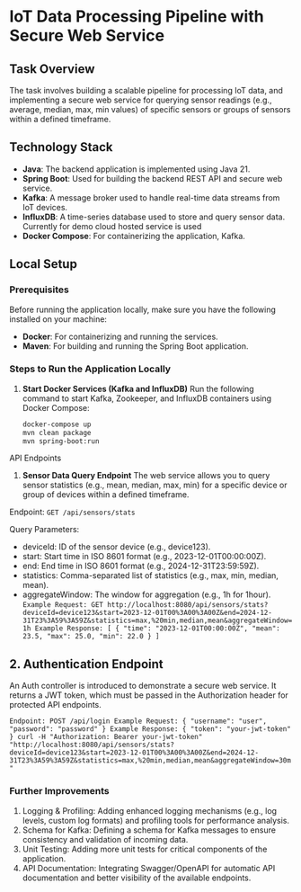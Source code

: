 # IoT Data Processing Pipeline with Secure Web Service

## Task Overview

The task involves building a scalable pipeline for processing IoT data, and implementing a secure web service for
querying sensor readings (e.g., average, median, max, min values) of specific sensors or groups of sensors within a
defined timeframe.

## Technology Stack

- **Java**: The backend application is implemented using Java 21.
- **Spring Boot**: Used for building the backend REST API and secure web service.
- **Kafka**: A message broker used to handle real-time data streams from IoT devices.
- **InfluxDB**: A time-series database used to store and query sensor data. Currently for demo cloud hosted service is
  used
- **Docker Compose**: For containerizing the application, Kafka.

## Local Setup

### Prerequisites

Before running the application locally, make sure you have the following installed on your machine:

- **Docker**: For containerizing and running the services.
- **Maven**: For building and running the Spring Boot application.

### Steps to Run the Application Locally

1. **Start Docker Services (Kafka and InfluxDB)**
   Run the following command to start Kafka, Zookeeper, and InfluxDB containers using Docker Compose:

   ```bash
   docker-compose up
   mvn clean package
   mvn spring-boot:run

API Endpoints

1. **Sensor Data Query Endpoint**
   The web service allows you to query sensor statistics (e.g., mean, median, max, min) for a specific device or group
   of devices within a defined timeframe.

Endpoint:
`GET /api/sensors/stats`

Query Parameters:

* deviceId: ID of the sensor device (e.g., device123).
* start: Start time in ISO 8601 format (e.g., 2023-12-01T00:00:00Z).
* end: End time in ISO 8601 format (e.g., 2024-12-31T23:59:59Z).
* statistics: Comma-separated list of statistics (e.g., max, min, median, mean).
* aggregateWindow: The window for aggregation (e.g., 1h for 1hour).
  `Example Request:
  GET http://localhost:8080/api/sensors/stats?deviceId=device123&start=2023-12-01T00%3A00%3A00Z&end=2024-12-31T23%3A59%3A59Z&statistics=max,%20min,median,mean&aggregateWindow=1h
  Example Response:
  [
  {
  "time": "2023-12-01T00:00:00Z",
  "mean": 23.5,
  "max": 25.0,
  "min": 22.0
  }
  ]`

## 2. Authentication Endpoint

An Auth controller is introduced to demonstrate a secure web service. It returns a JWT token, which must be passed in
the Authorization header for protected API endpoints.

`Endpoint:
POST /api/login
Example Request:
{
"username": "user",
"password": "password"
}
Example Response:
{
"token": "your-jwt-token"
}
curl -H "Authorization: Bearer your-jwt-token" "http://localhost:8080/api/sensors/stats?deviceId=device123&start=2023-12-01T00%3A00%3A00Z&end=2024-12-31T23%3A59%3A59Z&statistics=max,%20min,median,mean&aggregateWindow=30m"
`

### Further Improvements

1. Logging & Profiling: Adding enhanced logging mechanisms (e.g., log levels, custom log formats) and profiling tools
   for performance analysis.
2. Schema for Kafka: Defining a schema for Kafka messages to ensure consistency and validation of incoming data.
3. Unit Testing: Adding more unit tests for critical components of the application.
4. API Documentation:  Integrating Swagger/OpenAPI for automatic API documentation and better visibility of the
   available
   endpoints.



